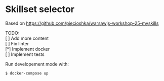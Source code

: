# Skillset selector

Based on https://github.com/piecioshka/warsawjs-workshop-25-myskills

TODO:\
[&nbsp;] Add more content\
[&nbsp;] Fix linter\
[\*] Implement docker\
[&nbsp;] Implement tests

Run developement mode with:
```
$ docker-compose up
```

